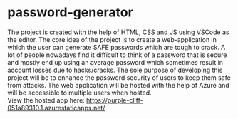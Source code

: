 # password-generator
The project is created with the help of HTML, CSS and JS using VSCode as the editor. The core idea of the project is to create a web-application in which the user can generate SAFE passwords which are tough to crack. A lot of people nowadays find it difficult to think of a password that is secure and mostly end up using an average password which sometimes result in account losses due to hacks/cracks. The sole purpose of developing this project will be to enhance the password security of users to keep them safe from attacks. The web application will be hosted with the help of Azure and will be accessible to multiple users when hosted.
<br>View the hosted app here: https://purple-cliff-051a89310.1.azurestaticapps.net/
